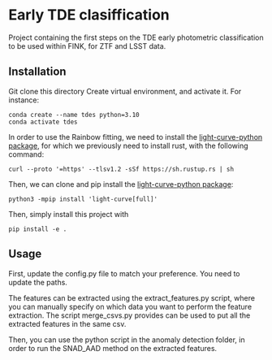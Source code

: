 # Early TDE clasiffication

Project containing the first steps on the TDE early photometric classification to be used within FINK, for ZTF and LSST data.

## Installation

Git clone this directory
Create virtual environment, and activate it. For instance:
```
conda create --name tdes python=3.10
conda activate tdes
```

In order to use the Rainbow fitting, we need to install the [light-curve-python package](https://github.com/light-curve/light-curve-python), for which we previously  need to install rust, with the following command:
```
curl --proto '=https' --tlsv1.2 -sSf https://sh.rustup.rs | sh
```
Then, we can clone and pip install the [light-curve-python package](https://github.com/light-curve/light-curve-python):
```
python3 -mpip install 'light-curve[full]'
```

Then, simply install this project with
```
pip install -e .
```
## Usage

First, update the config.py file to match your preference. You need to update the paths.

The features can be extracted using the extract\_features.py script, where you can manually specify on which data you want to perform the feature extraction.
The script merge\_csvs.py provides can be used to put all the extracted features in the same csv.

Then, you can use the python script in the anomaly detection folder, in order to run the SNAD\_AAD method on the extracted features.
